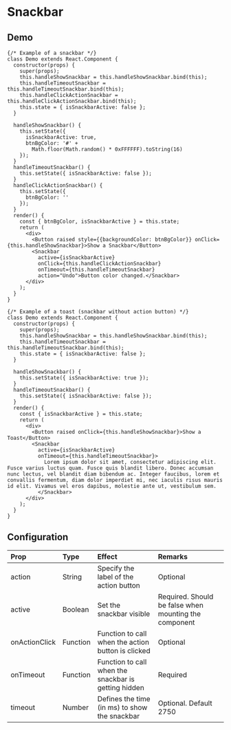 # Snackbar

## Demo

```jsx_demo_class
{/* Example of a snackbar */}
class Demo extends React.Component {
  constructor(props) {
    super(props);
    this.handleShowSnackbar = this.handleShowSnackbar.bind(this);
    this.handleTimeoutSnackbar = this.handleTimeoutSnackbar.bind(this);
    this.handleClickActionSnackbar = this.handleClickActionSnackbar.bind(this);
    this.state = { isSnackbarActive: false };
  }

  handleShowSnackbar() {
    this.setState({
      isSnackbarActive: true,
      btnBgColor: '#' +
        Math.floor(Math.random() * 0xFFFFFF).toString(16)
    });
  }
  handleTimeoutSnackbar() {
    this.setState({ isSnackbarActive: false });
  }
  handleClickActionSnackbar() {
    this.setState({
      btnBgColor: ''
    });
  }
  render() {
    const { btnBgColor, isSnackbarActive } = this.state;
    return (
      <div>
        <Button raised style={{backgroundColor: btnBgColor}} onClick={this.handleShowSnackbar}>Show a Snackbar</Button>
        <Snackbar
          active={isSnackbarActive}
          onClick={this.handleClickActionSnackbar}
          onTimeout={this.handleTimeoutSnackbar}
          action="Undo">Button color changed.</Snackbar>
      </div>
    );
  }
}
```

```jsx_demo_class
{/* Example of a toast (snackbar without action button) */}
class Demo extends React.Component {
  constructor(props) {
    super(props);
    this.handleShowSnackbar = this.handleShowSnackbar.bind(this);
    this.handleTimeoutSnackbar = this.handleTimeoutSnackbar.bind(this);
    this.state = { isSnackbarActive: false };
  }

  handleShowSnackbar() {
    this.setState({ isSnackbarActive: true });
  }
  handleTimeoutSnackbar() {
    this.setState({ isSnackbarActive: false });
  }
  render() {
    const { isSnackbarActive } = this.state;
    return (
      <div>
        <Button raised onClick={this.handleShowSnackbar}>Show a Toast</Button>
        <Snackbar
          active={isSnackbarActive}
          onTimeout={this.handleTimeoutSnackbar}>
            Lorem ipsum dolor sit amet, consectetur adipiscing elit. Fusce varius luctus quam. Fusce quis blandit libero. Donec accumsan nunc lectus, vel blandit diam bibendum ac. Integer faucibus, lorem et convallis fermentum, diam dolor imperdiet mi, nec iaculis risus mauris id elit. Vivamus vel eros dapibus, molestie ante ut, vestibulum sem.
          </Snackbar>
      </div>
    );
  }
}
```

## Configuration

| Prop         | Type      | Effect       | Remarks      |
|:-------------|:----------|:-------------|:-------------|
| action       | String    | Specify the label of the action button  | Optional |
| active       | Boolean   | Set the snackbar visible | Required. Should be false when mounting the component |
| onActionClick| Function  | Function to call when the action button is clicked  | Optional |
| onTimeout    | Function  | Function to call when the snackbar is getting hidden  | Required |
| timeout      | Number    | Defines the time (in ms) to show the snackbar | Optional. Default 2750 |

